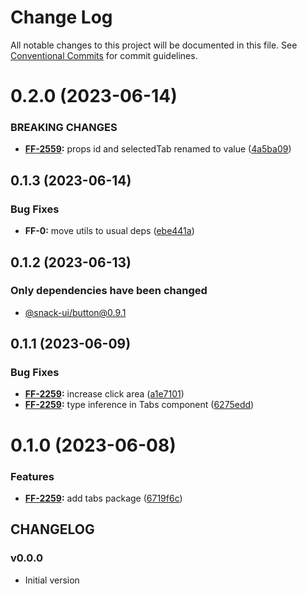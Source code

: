 # Change Log

All notable changes to this project will be documented in this file.
See [Conventional Commits](https://conventionalcommits.org) for commit guidelines.

# 0.2.0 (2023-06-14)


### BREAKING CHANGES


* **[FF-2559](https://jira.sbercloud.tech/browse/FF-2559):** props id and selectedTab renamed to value ([4a5ba09](https://git.sbercloud.tech/sbercloud-ui/tokens-design-system/snack-uikit/commits/4a5ba09ca63192f63e5d3779c029b5e75b3a8b96))




## 0.1.3 (2023-06-14)


### Bug Fixes

* **FF-0:** move utils to usual deps ([ebe441a](https://git.sbercloud.tech/sbercloud-ui/tokens-design-system/snack-uikit/commits/ebe441ac398065cbe8523cbedd3df53176b9aea5))





## 0.1.2 (2023-06-13)

### Only dependencies have been changed
* [@snack-ui/button@0.9.1](https://git.sbercloud.tech/sbercloud-ui/tokens-design-system/snack-uikit/-/blob/master/packages/button/CHANGELOG.md)





## 0.1.1 (2023-06-09)


### Bug Fixes

* **[FF-2259](https://jira.sbercloud.tech/browse/FF-2259):** increase click area ([a1e7101](https://git.sbercloud.tech/sbercloud-ui/tokens-design-system/snack-uikit/commits/a1e710187c7374a28a202848983943707fdcad3e))
* **[FF-2259](https://jira.sbercloud.tech/browse/FF-2259):** type inference in Tabs component ([6275edd](https://git.sbercloud.tech/sbercloud-ui/tokens-design-system/snack-uikit/commits/6275eddf1ab77caf3a94e27290a11e7b800d15d5))





# 0.1.0 (2023-06-08)


### Features

* **[FF-2259](https://jira.sbercloud.tech/browse/FF-2259):** add tabs package ([6719f6c](https://git.sbercloud.tech/sbercloud-ui/tokens-design-system/snack-uikit/commits/6719f6c227c227f4b559b920540f9edd3c0148db))





## CHANGELOG

### v0.0.0

- Initial version
